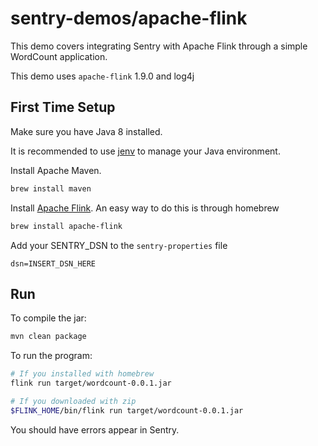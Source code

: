 # sentry-demos/apache-flink

This demo covers integrating Sentry with Apache Flink through a simple WordCount application.

This demo uses `apache-flink` 1.9.0 and log4j

## First Time Setup

Make sure you have Java 8 installed.

It is recommended to use [jenv](https://www.jenv.be/) to manage your Java environment.

Install Apache Maven.

```bash
brew install maven
```

Install [Apache Flink](https://flink.apache.org/downloads.html). An easy way to do this is through homebrew

```bash
brew install apache-flink
```

Add your SENTRY_DSN to the `sentry-properties` file

```properties
dsn=INSERT_DSN_HERE
```

## Run

To compile the jar:

```bash
mvn clean package
```

To run the program:

```bash
# If you installed with homebrew
flink run target/wordcount-0.0.1.jar

# If you downloaded with zip
$FLINK_HOME/bin/flink run target/wordcount-0.0.1.jar
```

You should have errors appear in Sentry.
